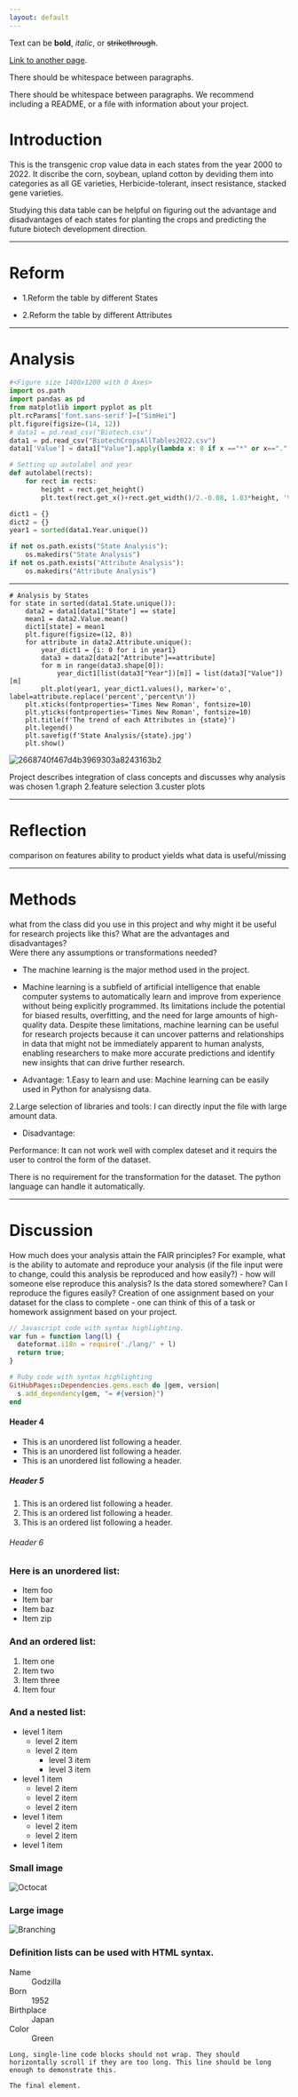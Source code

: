 ```yaml
---
layout: default
---
```


Text can be **bold**, _italic_, or ~~strikethrough~~.

[Link to another page](./another-page.html).

There should be whitespace between paragraphs.

There should be whitespace between paragraphs. We recommend including a README, or a file with information about your project.

# Introduction

  This is the transgenic crop value data in each states from the year 2000 to 2022. It discribe the corn, soybean, upland cotton by deviding them into categories as all GE varieties, Herbicide-tolerant, insect resistance, stacked gene varieties.
  
  Studying this data table can be helpful on figuring out the advantage and disadvantages of each states for planting the crops and predicting the future biotech development direction.

* * *
# Reform
*   1.Reform the table by different States

*   2.Reform the table by different Attributes

* * *

# Analysis

```python
#<Figure size 1400x1200 with 0 Axes>
import os.path
import pandas as pd
from matplotlib import pyplot as plt
plt.rcParams['font.sans-serif']=["SimHei"]
plt.figure(figsize=(14, 12))
# data1 = pd.read_csv("Biotech.csv")
data1 = pd.read_csv("BiotechCropsAllTables2022.csv")
data1['Value'] = data1["Value"].apply(lambda x: 0 if x =="*" or x=="." else int(x))

```

```python
# Setting up autolabel and year
def autolabel(rects):
    for rect in rects:
        height = rect.get_height()
        plt.text(rect.get_x()+rect.get_width()/2.-0.08, 1.03*height, '%s' % int(height), size=10, family="Times new roman")

dict1 = {}
dict2 = {}
year1 = sorted(data1.Year.unique())

if not os.path.exists("State Analysis"):
    os.makedirs("State Analysis")
if not os.path.exists("Attribute Analysis"):
    os.makedirs("Attribute Analysis")
```

* * *

```
# Analysis by States
for state in sorted(data1.State.unique()):
    data2 = data1[data1["State"] == state]
    mean1 = data2.Value.mean()
    dict1[state] = mean1
    plt.figure(figsize=(12, 8))
    for attribute in data2.Attribute.unique():
        year_dict1 = {i: 0 for i in year1}
        data3 = data2[data2["Attribute"]==attribute]
        for m in range(data3.shape[0]):
            year_dict1[list(data3["Year"])[m]] = list(data3["Value"])[m]
        plt.plot(year1, year_dict1.values(), marker='o', label=attribute.replace('percent','percent\n'))
    plt.xticks(fontproperties='Times New Roman', fontsize=10)
    plt.yticks(fontproperties='Times New Roman', fontsize=10)
    plt.title(f'The trend of each Attributes in {state}')
    plt.legend()
    plt.savefig(f'State Analysis/{state}.jpg')
    plt.show()
```
![2668740f467d4b3969303a8243163b2](https://user-images.githubusercontent.com/130382954/235253790-972935ec-ec02-43f1-b4fc-f1e46bba21cd.png)

Project describes integration of class concepts and discusses why analysis was chosen
1.graph
2.feature selection
3.custer plots
* * *
# Reflection 
comparison on features
ability to product yields
what data is useful/missing
* * *

# Methods
what from the class did you use in this project and why might it be useful for research projects like this?
What are the advantages and disadvantages?  
Were there any assumptions or transformations needed? 

*   The machine learning is the major method used in the project.

*   Machine learning is a subfield of artificial intelligence that  enable computer systems to automatically learn and improve from experience without being explicitly programmed. Its limitations include the potential for biased results, overfitting, and the need for large amounts of high-quality data. Despite these limitations, machine learning can be useful for research projects because it can uncover patterns and relationships in data that might not be immediately apparent to human analysts, enabling researchers to make more accurate predictions and identify new insights that can drive further research.

*   Advantage:
1.Easy to learn and use: Machine learning can be easily used in Python for analysisng data.

2.Large selection of libraries and tools: I can directly input the file with large amount data.

*   Disadvantage:

Performance: It can not work well with complex dateset and it requirs the user to control the form of the dataset.

There is no requirement for the transformation for the dataset. The python language can handle  it automatically.
* * *

# Discussion
How much does your analysis attain the FAIR principles? For example, what is the ability to automate and reproduce your analysis (if the file input were to change, could this analysis be reproduced and how easily?)  - how will someone else reproduce this analysis?  Is the data stored somewhere?  Can I reproduce the figures easily?
Creation of one assignment based on your dataset for the class to complete - one can think of this of a task or homework assignment based on your project.


```js
// Javascript code with syntax highlighting.
var fun = function lang(l) {
  dateformat.i18n = require('./lang/' + l)
  return true;
}
```

```ruby
# Ruby code with syntax highlighting
GitHubPages::Dependencies.gems.each do |gem, version|
  s.add_dependency(gem, "= #{version}")
end
```

#### Header 4

*   This is an unordered list following a header.
*   This is an unordered list following a header.
*   This is an unordered list following a header.

##### Header 5

1.  This is an ordered list following a header.
2.  This is an ordered list following a header.
3.  This is an ordered list following a header.

###### Header 6


### Here is an unordered list:

*   Item foo
*   Item bar
*   Item baz
*   Item zip

### And an ordered list:

1.  Item one
1.  Item two
1.  Item three
1.  Item four

### And a nested list:

- level 1 item
  - level 2 item
  - level 2 item
    - level 3 item
    - level 3 item
- level 1 item
  - level 2 item
  - level 2 item
  - level 2 item
- level 1 item
  - level 2 item
  - level 2 item
- level 1 item

### Small image

![Octocat](https://github.githubassets.com/images/icons/emoji/octocat.png)

### Large image

![Branching](https://guides.github.com/activities/hello-world/branching.png)



### Definition lists can be used with HTML syntax.

<dl>
<dt>Name</dt>
<dd>Godzilla</dd>
<dt>Born</dt>
<dd>1952</dd>
<dt>Birthplace</dt>
<dd>Japan</dd>
<dt>Color</dt>
<dd>Green</dd>
</dl>

```
Long, single-line code blocks should not wrap. They should horizontally scroll if they are too long. This line should be long enough to demonstrate this.
```

```
The final element.
```
